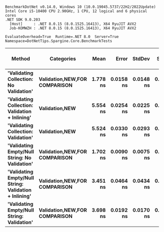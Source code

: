 ```

BenchmarkDotNet v0.14.0, Windows 10 (10.0.19045.5737/22H2/2022Update)
Intel Core i5-10400 CPU 2.90GHz, 1 CPU, 12 logical and 6 physical cores
.NET SDK 9.0.203
  [Host]     : .NET 8.0.15 (8.0.1525.16413), X64 RyuJIT AVX2
  Job-KOMWZH : .NET 8.0.15 (8.0.1525.16413), X64 RyuJIT AVX2

EvaluateOverhead=True  Runtime=.NET 8.0  Server=True  
Namespace=DotNetTips.Spargine.Core.BenchmarkTests  

```
| Method                                                | Categories                            | Mean     | Error     | StdDev    | StdErr    | Min      | Q1       | Median   | Q3       | Max      | Op/s          | CI99.9% Margin | Iterations | Kurtosis | MValue | Skewness | Rank | LogicalGroup | Baseline | Exceptions | Code Size | Completed Work Items | Lock Contentions | Allocated |
|------------------------------------------------------ |-------------------------------------- |---------:|----------:|----------:|----------:|---------:|---------:|---------:|---------:|---------:|--------------:|---------------:|-----------:|---------:|-------:|---------:|-----:|------------- |--------- |-----------:|----------:|---------------------:|-----------------:|----------:|
| **&#39;Validating Collection: No Validation&#39;**                | **Validation,**NEW**,**FOR COMPARISON**** | **1.778 ns** | **0.0158 ns** | **0.0148 ns** | **0.0038 ns** | **1.754 ns** | **1.768 ns** | **1.781 ns** | **1.789 ns** | **1.802 ns** | **562,515,577.2** |       **7.498 ns** |      **15.00** |    **1.622** |  **2.000** |  **-0.0528** |    **2** | *****            | **No**       |          **-** |      **47 B** |                    **-** |                **-** |         **-** |
| **&#39;Validating Collection: Validation + Inlining&#39;**        | **Validation,**NEW****                    | **5.554 ns** | **0.0254 ns** | **0.0225 ns** | **0.0060 ns** | **5.504 ns** | **5.545 ns** | **5.556 ns** | **5.569 ns** | **5.588 ns** | **180,064,145.7** |       **6.997 ns** |      **14.00** |    **2.452** |  **2.000** |  **-0.6309** |    **5** | *****            | **No**       |          **-** |     **283 B** |                    **-** |                **-** |         **-** |
| **&#39;Validating Collection: Validation&#39;**                   | **Validation,**NEW****                    | **5.524 ns** | **0.0330 ns** | **0.0293 ns** | **0.0078 ns** | **5.462 ns** | **5.510 ns** | **5.529 ns** | **5.539 ns** | **5.571 ns** | **181,020,471.3** |       **6.996 ns** |      **14.00** |    **2.536** |  **2.000** |  **-0.4583** |    **5** | *****            | **No**       |          **-** |     **283 B** |                    **-** |                **-** |         **-** |
| **&#39;Validating Empty/Null String: No Validation&#39;**         | **Validation,**NEW**,**FOR COMPARISON**** | **1.702 ns** | **0.0090 ns** | **0.0075 ns** | **0.0021 ns** | **1.687 ns** | **1.699 ns** | **1.700 ns** | **1.706 ns** | **1.716 ns** | **587,527,002.0** |       **6.499 ns** |      **13.00** |    **2.620** |  **2.000** |  **-0.0916** |    **1** | *****            | **No**       |          **-** |      **50 B** |                    **-** |                **-** |         **-** |
| **&#39;Validating Empty/Null String: Validation + Inlining&#39;** | **Validation,**NEW**,**FOR COMPARISON**** | **3.451 ns** | **0.0464 ns** | **0.0434 ns** | **0.0112 ns** | **3.376 ns** | **3.425 ns** | **3.440 ns** | **3.472 ns** | **3.542 ns** | **289,740,958.6** |       **7.494 ns** |      **15.00** |    **2.408** |  **2.000** |   **0.4059** |    **3** | *****            | **No**       |          **-** |     **213 B** |                    **-** |                **-** |         **-** |
| **&#39;Validating Empty/Null String: Validation&#39;**            | **Validation,**NEW**,**FOR COMPARISON**** | **3.698 ns** | **0.0192 ns** | **0.0170 ns** | **0.0046 ns** | **3.667 ns** | **3.689 ns** | **3.694 ns** | **3.709 ns** | **3.727 ns** | **270,440,591.4** |       **6.998 ns** |      **14.00** |    **2.056** |  **2.000** |   **0.2216** |    **4** | *****            | **No**       |          **-** |     **213 B** |                    **-** |                **-** |         **-** |
